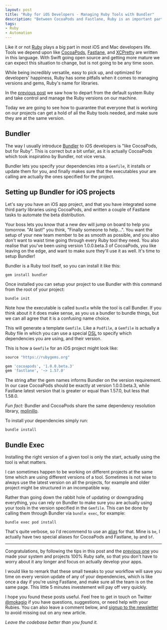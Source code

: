 ```yaml
---
layout: post
title: "Ruby for iOS Developers - Managing Ruby Tools with Bundler"
description: "Between CocoaPods and Fastlane, Ruby is an important part of the iOS developer toolchain. How can we reliably control the versions of the tools our project's automation is using in Ruby? Bundler is a simple way to specify Ruby dependencies and automate their setup."
tags:
- Ruby
- Automation
---
```


Like it or not [Ruby](https://www.ruby-lang.org/en/) plays a big part in most
iOS and Mac developers life. Tools we depend upon like [CocoaPods](https://cocoapods.org/),
[Fastlane](https://fastlane.tools/), and [XCPretty](https://github.com/supermarin/xcpretty)
are written in this language. With Swift going open source and getting more
mature we can expect this situation to change, but is not going to be any time
soon.

While being incredibly versatile, easy to pick up, and optimized for
developers' happiness, Ruby has some pitfalls when it comes to managing
versions and gems, Ruby's name for libraries.

In the [previous post](https://mokacoding.com/blog/ruby-for-ios-developers/)
we saw how to depart from the default system Ruby and take control and manage
the Ruby versions on our machine.

Today we are going to see how to guarantee that everyone that is working on our
projects can get a hold of all the Ruby tools needed, and make sure they are at
the same version.

## Bundler

The way I usually introduce [Bundler](http://bundler.io/) to iOS developers is
"like CocoaPods, but for Ruby". This is correct but a bit unfair, as it is
actually CocoaPods which took inspiratino by Bundler, not vice versa.

Bundler lets you specify your dependencies into a `Gemfile`, it installs or
update them for you, and finally makes sure that the executables your are
calling are actually the ones specified for the project.

## Setting up Bundler for iOS projects

Let's say you have an iOS app project, and that you have integrated some third
party libraries using CocoaPods, and written a couple of Fastlane tasks to
automate the beta distribution.

Your boss lets you know that a new dev will jump on board to help you tomorrow.
"At last!" you think, "Finally someone to help...". You want the setup of your
new team member to be as smooth as possible, and you also don't want to waist
time going through every Ruby tool they need. You also realise that you've been
using version 1.0.0.beta.3 of CocoaPods, you like leaving on the edge, and want
to make sure they'll use it as well. It's time to setup Bundler!

Bundler is a Ruby tool itself, so you can install it like this:

```
gem install bundler
```

Once installed you can setup your project to use Bundler with this command from
the root of your project:

```
bundle init
```

Note how the executable is called `bundle` while the tool is call Bundler. If
you think about it it does make sense, as you us a bundler to bundle things,
but we can all agree that it is a confusing name choice.

This will generate a template `Gemfile`. Like a `Podfile`, a `Gemfile` is
actually a Ruby file in which you can use a special [DSL](https://en.wikipedia.org/wiki/Domain-specific_language)
to specify which dependencies you are using, and their version.

This is how a `Gemfile` for an iOS project might look like:

```ruby
source "https://rubygems.org"

gem 'cocoapods', '1.0.0.beta.3'
gem 'fastlane', '~> 1.57.0'
```

The string after the gem names informs Bundler on the version requirement. In
our case CocoaPods should be exactly at version 1.0.0.beta.3, while Fastlane
latest version that is greater or equal than 1.57.0, but less that 1.58.0.

_Fun fact:_ Bundler and CocoaPods share the same dependency resolution library,
[molinillo](https://github.com/CocoaPods/Molinillo).

To install your dependencies simply run:

```
bundle install
```

## Bundle Exec

Installing the right version of a given tool is only the start, actually using the tool is what matters.

I can sometimes happen to be working on different projects at the same time
which are using different versions of a tool. Sometimes is not wise to always
use the latest version on all the projects, for example and older project might
be structured in an incompatible way.

Rather than going down the rabbit hole of updating or downgrading everything,
you can rely on Bundler to make sure you are actually using your tools in the
version specified in the `Gemfile`. This can be done by calling them through
Bundler via `bundle exec`, for example:

```
bundle exec pod install
```

That's quite verbose, so I'd recommend to use an [alias](https://en.wikipedia.org/wiki/Alias_(command))
for that. Mine is `be`, I actually have two special aliases for CocoaPods and
Fastlane, `bp` and `bf`.

---

Congratulations, by following the tips in this post and the [previous one]() you made your system and projects 100% Ruby safe, so that you don't have to worry about it any longer and focus on actually develop your apps.

I would like to remark that these small tweaks to your workflow will save you time on every version update of any of your dependencies, which is like once a day if you're using Fastlane, and make sure all the team is on the same page. This little 5 minutes investement will pay off very quickly.

I hope you found these posts useful. Feel free to get in touch on Twitter [@mokagio](https://twitter.com/mokagio)
if you have questions, suggestions, or need help with your Rubies. You can also leave a
comment below, and [signup to the newsletter](#subscribe) to avoid missing out on any new article.

_Leave the codebase better than you found it._
